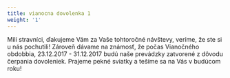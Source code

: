 ```yaml
---
title: vianocna dovolenka 1
weight: '1'
---
```

Milí stravníci, ďakujeme Vám za Vaše tohtoročné návštevy, veríme, že ste si u nás pochutili! Zároveň dávame na známosť, že počas Vianočného obdobbia, 23.12.2017 - 31.12.2017 budú naše prevádzky zatvorené z dôvodu čerpania dovoleniek. Prajeme pekné sviatky a tešíme sa na Vás v budúcom roku!
